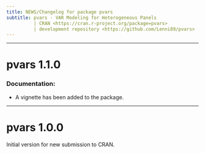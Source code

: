 ```yaml
---
title: NEWS/Changelog for package pvars
subtitle: pvars - VAR Modeling for Heterogeneous Panels
          | CRAN <https://cran.r-project.org/package=pvars> 
          | development repository <https://github.com/Lenni89/pvars>
---
```

***
# pvars 1.1.0

### Documentation: 
* A vignette has been added to the package.


***
# pvars 1.0.0

Initial version for new submission to CRAN. 
